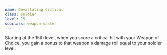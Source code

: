 ```yaml
---
name: Devastating Critical
class: soldier
level: 15
subclass: weapon-master
---
```

Starting at the 15th level, when you score a critical hit with your Weapon of Choice, you gain a bonus to that
weapon's damage roll equal to your soldier level.
